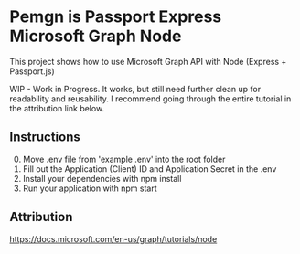 # Pemgn is Passport Express Microsoft Graph Node

This project shows how to use Microsoft Graph API with Node (Express + Passport.js)

WIP - Work in Progress. It works, but still need further clean up for readability and reusability. I recommend going through the entire tutorial in the attribution link below.

## Instructions

0. Move .env file from 'example .env' into the root folder
1. Fill out the Application (Client) ID and Application Secret in the .env
2. Install your dependencies with npm install
3. Run your application with npm start

## Attribution

https://docs.microsoft.com/en-us/graph/tutorials/node